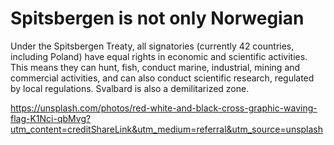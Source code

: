 # Spitsbergen is not only Norwegian
Under the Spitsbergen Treaty, all signatories (currently 42 countries, including Poland) have equal rights in economic and scientific activities. This means they can hunt, fish, conduct marine, industrial, mining and commercial activities, and can also conduct scientific research, regulated by local regulations. 
Svalbard is also a demilitarized zone.

https://unsplash.com/photos/red-white-and-black-cross-graphic-waving-flag-K1Nci-qbMvg?utm_content=creditShareLink&utm_medium=referral&utm_source=unsplash